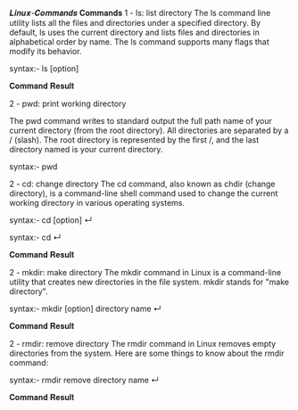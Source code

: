 𝑳𝒊𝒏𝒖𝒙-𝑪𝒐𝒎𝒎𝒂𝒏𝒅𝒔
𝐂𝐨𝐦𝐦𝐚𝐧𝐝𝐬
1 - ls: list directory
The ls command line utility lists all the files and directories under a specified directory. By default, ls uses the current directory and lists files and directories in alphabetical order by name. The ls command supports many flags that modify its behavior.

syntax:- ls [option]

𝐂𝐨𝐦𝐦𝐚𝐧𝐝 𝐑𝐞𝐬𝐮𝐥𝐭


2 - pwd: print working directory

The pwd command writes to standard output the full path name of your current directory (from the root directory). All directories are separated by a / (slash). The root directory is represented by the first /, and the last directory named is your current directory.

syntax:- pwd 

2 - cd: change directory
The cd command, also known as chdir (change directory), is a command-line shell command used to change the current working directory in various operating systems.

syntax:- cd [option] ↵

syntax:- cd ↵

𝐂𝐨𝐦𝐦𝐚𝐧𝐝 𝐑𝐞𝐬𝐮𝐥𝐭


2 - mkdir: make directory
The mkdir command in Linux is a command-line utility that creates new directories in the file system. mkdir stands for "make directory".

syntax:- mkdir [option] directory name ↵

𝐂𝐨𝐦𝐦𝐚𝐧𝐝 𝐑𝐞𝐬𝐮𝐥𝐭


2 - rmdir: remove directory
The rmdir command in Linux removes empty directories from the system. Here are some things to know about the rmdir command:

syntax:- rmdir remove directory name ↵

𝐂𝐨𝐦𝐦𝐚𝐧𝐝 𝐑𝐞𝐬𝐮𝐥𝐭

